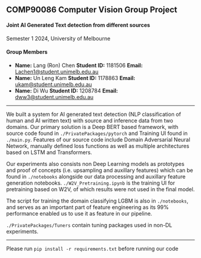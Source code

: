 ## COMP90086 Computer Vision Group Project

#### Joint AI Generated Text detection from different sources 

Semester 1 2024, University of Melbourne

#### Group Members

- **Name:** Lang (Ron) Chen **Student ID:** 1181506 **Email:** Lachen1@student.unimelb.edu.au
- **Name:** Un Leng Kam **Student ID:** 1178863 **Email:** ukam@student.unimelb.edu.au
- **Name:** Di Wu **Student ID:** 1208784 **Email:** dww3@student.unimelb.edu.au

---

We built a system for AI generated text detection (NLP classification of human and AI written text) with source and inference data from two domains. Our primary solution is a Deep BERT based framework, with source code found in  `./PrivatePackages/pytorch` and Training UI found in `./main.py`. Features of our source code include Domain Adversarial Neural Network, manually defined loss functions as well as multiple architectures based on LSTM and Transformers.

Our experiments also consists non Deep Learning models as prototypes and proof of concepts (i.e. upsampling and auxillary features) which can be found in `./notebooks` alongside our data processing and auxillary feature generation notebooks. `./W2V_Pretraining.ipynb` is the training UI for pretraining based on W2V, of which results were not used in the final model.

The script for training the domain classifying LGBM is also in `./notebooks`, and serves as an important part of feature engineering as its 99% performance enabled us to use it as feature in our pipeline.

`./PrivatePackages/Tuners` contain tuning packages used in non-DL experiments.

---

Please run `pip install -r requirements.txt` before running our code